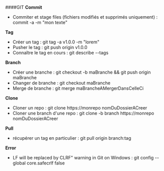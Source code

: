 ####GIT
**Commit**
- Commiter et stage files (fichiers modifiés et supprimés uniquement) : commit -a -m "mon texte"

**Tag**
- Créer un tag : git tag -a v1.0.0 -m "lorem"
- Pusher le tag : git push origin v1.0.0
- Connaître le tag en cours : git describe --tags

**Branch**
- Créer une branche : git checkout -b maBranche && git push origin maBranche
- Changer de branche : git checkout maBranche
- Merge de branche : git merge maBrancheAMergerDansCelleCi

**Clone**
- Cloner un repo : git clone https://monrepo nomDuDossierACreer
- Cloner une branch d'une repo : git clone -b branch https://monrepo nomDuDossierACreer

**Pull**
- récupérer un tag en particulier : git pull origin branch:tag

**Error**
- LF will be replaced by CLRF" warning in Git on Windows : git config --global core.safecrlf false
